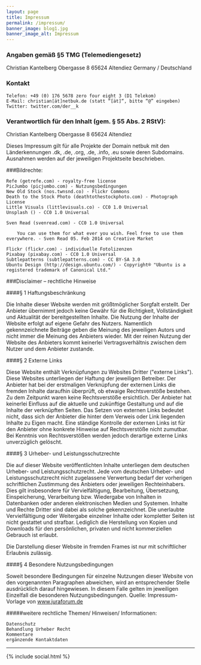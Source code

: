 ```yaml
---
layout: page
title: Impressum
permalink: /impressum/
banner_image: blog1.jpg
banner_image_alt: Impressum
---
```


### Angaben gemäß §5 TMG (Telemediengesetz)

Christian Kantelberg
Obergasse 8
65624 Altendiez
Germany / Deutschland

### Kontakt

    Telefon: +49 (0) 176 5678 zero four eight 3 (D1 Telekom)
    E-Mail: christian[ät]netbuk.de (statt “[ät]“, bitte “@” eingeben)
    Twitter: twitter.com/der__k

### Verantwortlich für den Inhalt (gem. § 55 Abs. 2 RStV):

Christian Kantelberg
Obergasse 8
65624 Altendiez

Dieses Impressum gilt für alle Projekte der Domain netbuk mit den Länderkennungen .dk, .de, .org, .de, .info, .eu sowie deren Subdomains. 
Ausnahmen werden auf der jeweiligen Projektseite beschrieben.

###Bildrechte:

    Refe (getrefe.com) - royalty-free license
    PicJumbo (picjumbo.com) - Nutzungsbedingungen
    New Old Stock (nos.twnsnd.co) - Flickr Commons
    Death to the Stock Photo (deathtothestockphoto.com) - Photograph License
    Little Visuals (littlevisuals.co) - CC0 1.0 Universal
    Unsplash () - CC0 1.0 Universal

    Sven Read (svenread.com) - CC0 1.0 Universal

        You can use them for what ever you wish. Feel free to use them everywhere. - Sven Read 05. Feb 2014 on Creative Market

    Flickr (flickr.com) - individuelle Fotolizenzen
    Pixabay (pixabay.com) - CC0 1.0 Universal
    Subtlepatterns (subtlepatterns.com) - CC BY-SA 3.0
    Ubuntu Design (http://design.ubuntu.com/) - Copyright® "Ubuntu is a registered trademark of Canonical Ltd."

###Disclaimer – rechtliche Hinweise

####§ 1 Haftungsbeschränkung

Die Inhalte dieser Website werden mit größtmöglicher Sorgfalt erstellt. Der Anbieter übernimmt jedoch keine Gewähr für die Richtigkeit, Vollständigkeit und Aktualität der bereitgestellten Inhalte. Die Nutzung der Inhalte der Website erfolgt auf eigene Gefahr des Nutzers. Namentlich gekennzeichnete Beiträge geben die Meinung des jeweiligen Autors und nicht immer die Meinung des Anbieters wieder. Mit der reinen Nutzung der Website des Anbieters kommt keinerlei Vertragsverhältnis zwischen dem Nutzer und dem Anbieter zustande.

####§ 2 Externe Links

Diese Website enthält Verknüpfungen zu Websites Dritter ("externe Links"). Diese Websites unterliegen der Haftung der jeweiligen Betreiber. Der Anbieter hat bei der erstmaligen Verknüpfung der externen Links die fremden Inhalte daraufhin überprüft, ob etwaige Rechtsverstöße bestehen. Zu dem Zeitpunkt waren keine Rechtsverstöße ersichtlich. Der Anbieter hat keinerlei Einfluss auf die aktuelle und zukünftige Gestaltung und auf die Inhalte der verknüpften Seiten. Das Setzen von externen Links bedeutet nicht, dass sich der Anbieter die hinter dem Verweis oder Link liegenden Inhalte zu Eigen macht. Eine ständige Kontrolle der externen Links ist für den Anbieter ohne konkrete Hinweise auf Rechtsverstöße nicht zumutbar. Bei Kenntnis von Rechtsverstößen werden jedoch derartige externe Links unverzüglich gelöscht.

####§ 3 Urheber- und Leistungsschutzrechte

Die auf dieser Website veröffentlichten Inhalte unterliegen dem deutschen Urheber- und Leistungsschutzrecht. Jede vom deutschen Urheber- und Leistungsschutzrecht nicht zugelassene Verwertung bedarf der vorherigen schriftlichen Zustimmung des Anbieters oder jeweiligen Rechteinhabers. Dies gilt insbesondere für Vervielfältigung, Bearbeitung, Übersetzung, Einspeicherung, Verarbeitung bzw. Wiedergabe von Inhalten in Datenbanken oder anderen elektronischen Medien und Systemen. Inhalte und Rechte Dritter sind dabei als solche gekennzeichnet. Die unerlaubte Vervielfältigung oder Weitergabe einzelner Inhalte oder kompletter Seiten ist nicht gestattet und strafbar. Lediglich die Herstellung von Kopien und Downloads für den persönlichen, privaten und nicht kommerziellen Gebrauch ist erlaubt.

Die Darstellung dieser Website in fremden Frames ist nur mit schriftlicher Erlaubnis zulässig.

####§ 4 Besondere Nutzungsbedingungen

Soweit besondere Bedingungen für einzelne Nutzungen dieser Website von den vorgenannten Paragraphen abweichen, wird an entsprechender Stelle ausdrücklich darauf hingewiesen. In diesem Falle gelten im jeweiligen Einzelfall die besonderen Nutzungsbedingungen.
Quelle: Impressum-Vorlage von www.juraforum.de

#####weitere rechtliche Themen/ Hinweisen/ Informationen:

    Datenschutz
    Behandlung Urheber Recht
    Kommentare
    ergänzende Kontaktdaten


---

{% include social.html %}

[Arch]: http://archlinux.de
[Steam]: http://steamcommunity.com
